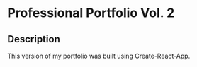 # Professional Portfolio Vol. 2

## Description

This version of my portfolio was built using Create-React-App.
